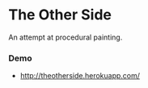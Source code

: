 The Other Side
===============

An attempt at procedural painting.


### Demo
* http://theotherside.herokuapp.com/
